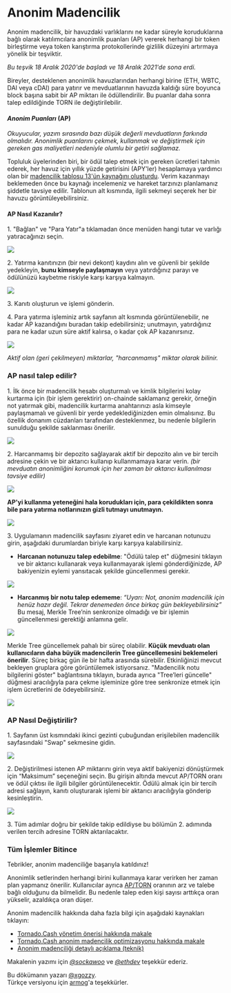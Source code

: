 # Anonim Madencilik

Anonim madencilik, bir havuzdaki varlıklarını ne kadar süreyle koruduklarına bağlı olarak katılımcılara anonimlik puanları (AP) vererek herhangi bir token birleştirme veya token karıştırma protokollerinde gizlilik düzeyini artırmaya yönelik bir teşviktir.

_Bu teşvik 18 Aralık 2020'de başladı ve 18 Aralık 2021'de sona erdi._

Bireyler, desteklenen anonimlik havuzlarından herhangi birine (ETH, WBTC, DAI veya cDAI) para yatırır ve mevduatlarının havuzda kaldığı süre boyunca block başına sabit bir AP miktarı ile ödüllendirilir. Bu puanlar daha sonra talep edildiğinde TORN ile değiştirilebilir.

#### _Anonim Puanları_ (AP)

_Okuyucular, yazım sırasında bazı düşük değerli mevduatların farkında olmalıdır. Anonimlik puanlarını çekmek, kullanmak ve değiştirmek için gereken gas maliyetleri nedeniyle olumlu bir getiri sağlamaz._

Topluluk üyelerinden biri, bir ödül talep etmek için gereken ücretleri tahmin ederek, her havuz için yıllık yüzde getirisini (APY'ler) hesaplamaya yardımcı olan bir [madencilik tablosu 13'ün kaynağını oluşturdu](https://torn.community/t/anonymity-mining-spreadsheet/720). Verim kazanmayı beklemeden önce bu kaynağı incelemeniz ve hareket tarzınızı planlamanız şiddetle tavsiye edilir. Tablonun alt kısmında, ilgili sekmeyi seçerek her bir havuzu görüntüleyebilirsiniz.

#### AP Nasıl Kazanılır?

1\. "Bağlan" ve "Para Yatır"a tıklamadan önce menüden hangi tutar ve varlığı yatıracağınızı seçin.

![](https://camo.githubusercontent.com/7be2fbb8539e654ac3bd6d6c764ff5703767bfbc01617cc8ba0464f4492a3d27/68747470733a2f2f692e696d6775722e636f6d2f554a76327951462e706e67)

2\. Yatırma kanıtınızın (bir nevi dekont) kaydını alın ve güvenli bir şekilde yedekleyin, **bunu kimseyle paylaşmayın** veya yatırdığınız parayı ve ödülünüzü kaybetme riskiyle karşı karşıya kalmayın.

![](https://camo.githubusercontent.com/0d692f689d92b3f26ea6c6b4ce502f7f895ede823d3f731286880f787ea1e341/68747470733a2f2f692e696d6775722e636f6d2f6332775a3758322e706e67)

3\. Kanıtı oluşturun ve işlemi gönderin.

4\. Para yatırma işleminiz artık sayfanın alt kısmında görüntülenebilir, ne kadar AP kazandığını buradan takip edebilirsiniz; unutmayın, yatırdığınız para ne kadar uzun süre aktif kalırsa, o kadar çok AP kazanırsınız.

![](https://camo.githubusercontent.com/ca863942a1b9589c3f83f6f0f18ecb3812ea0ed6aa6434d0936dff15d7a30ba9/68747470733a2f2f692e696d6775722e636f6d2f6e367769676e542e706e67)

_Aktif olan (geri çekilmeyen) miktarlar, "harcanmamış" miktar olarak bilinir._

### AP nasıl talep edilir?

1\. İlk önce bir madencilik hesabı oluşturmalı ve kimlik bilgilerini kolay kurtarma için (bir işlem gerektirir) on-chainde saklamanız gerekir, örneğin not yatırmak gibi, madencilik kurtarma anahtarınızı asla kimseyle paylaşmamalı ve güvenli bir yerde yedeklediğinizden emin olmalısınız. Bu özellik donanım cüzdanları tarafından desteklenmez, bu nedenle bilgilerin sunulduğu şekilde saklanması önerilir.

![](https://camo.githubusercontent.com/2101e6ed26e729ae1c1ce51b304bdb4676c0f4a15ea7d0df595ab8f41f6f7022/68747470733a2f2f692e696d6775722e636f6d2f514741633645552e706e67)

2\. Harcanmamış bir depozito sağlayarak aktif bir depozito alın ve bir tercih adresine çekin ve bir aktarıcı kullanıp kullanmamaya karar verin. _(bir mevduatın anonimliğini korumak için her zaman bir aktarıcı kullanılması tavsiye edilir)_

![](https://camo.githubusercontent.com/d5c5a20b0ab672ec10608f0b8a34665f11ecffb5e6dfc63f8b4b9efcfdcb86c1/68747470733a2f2f692e696d6775722e636f6d2f4b7644684f4e752e706e67)

**AP'yi kullanma yeteneğini hala korudukları için, para çekildikten sonra bile para yatırma notlarınızın gizli tutmayı unutmayın.**

![](https://camo.githubusercontent.com/bd17c9e2ab4a2dfacc7c9564e2aa8b98ad7f162dbc0c82ddf892b580be88d371/68747470733a2f2f692e696d6775722e636f6d2f734554444874342e706e67)

3\. Uygulamanın madencilik sayfasını ziyaret edin ve harcanan notunuzu girin, aşağıdaki durumlardan biriyle karşı karşıya kalabilirsiniz.

* **Harcanan notunuzu talep edebilme**: "Ödülü talep et" düğmesini tıklayın ve bir aktarıcı kullanarak veya kullanmayarak işlemi gönderdiğinizde, AP bakiyenizin eylemi yansıtacak şekilde güncellenmesi gerekir.

![](https://camo.githubusercontent.com/d3f5a830af85381e1b54553c43fe34ada5c33493199235f6e22f6ef0d9c569e4/68747470733a2f2f692e696d6775722e636f6d2f544e4a52594a412e706e67)

* **Harcanmış bir notu talep edememe**: _“Uyarı: Not, anonim madencilik için henüz hazır değil. Tekrar denemeden önce birkaç gün bekleyebilirsiniz”_ Bu mesaj, Merkle Tree’nin senkronize olmadığı ve bir işlemin güncellenmesi gerektiği anlamına gelir.

![](https://camo.githubusercontent.com/be0ed828effda3cc81d3341e133d9585f812e1a4ee7ff5b5b99aea24ebe12b1f/68747470733a2f2f692e696d6775722e636f6d2f74775358544c672e706e67)

Merkle Tree güncellemek pahalı bir süreç olabilir. **Küçük mevduatı olan kullanıcıların daha büyük madencilerin Tree güncellemesini beklemeleri önerilir**. Süreç birkaç gün ile bir hafta arasında sürebilir. Etkinliğinizi mevcut bekleyen gruplara göre görüntülemek istiyorsanız. "Madencilik notu bilgilerini göster" bağlantısına tıklayın, burada ayrıca "Tree’leri güncelle" düğmesi aracılığıyla para çekme işleminize göre tree senkronize etmek için işlem ücretlerini de ödeyebilirsiniz.

![](https://camo.githubusercontent.com/6e8d93f6b858c66f5555649e1ee1af21556200e53fe26056564e89da35b315e0/68747470733a2f2f692e696d6775722e636f6d2f646171364742682e706e67)

### AP Nasıl Değiştirilir?

1\. Sayfanın üst kısmındaki ikinci gezinti çubuğundan erişilebilen madencilik sayfasındaki "Swap" sekmesine gidin.

![](https://camo.githubusercontent.com/8959ea469d60fd93711dc84223279c9b379ede11d9a3add06eb6bee9829a92ec/68747470733a2f2f692e696d6775722e636f6d2f716a6c6170384f2e706e67)

2\. Değiştirilmesi istenen AP miktarını girin veya aktif bakiyenizi dönüştürmek için “Maksimum” seçeneğini seçin. Bu girişin altında mevcut AP/TORN oranı ve ödül çıktısı ile ilgili bilgiler görüntülenecektir. Ödülü almak için bir tercih adresi sağlayın, kanıtı oluşturarak işlemi bir aktarıcı aracılığıyla gönderip kesinleştirin.

![](https://camo.githubusercontent.com/e36f575dfa9e4f15fac37e016bc84dfe44db4b09a381cd419af4f0b2a24964e9/68747470733a2f2f692e696d6775722e636f6d2f354f73635a67592e706e67)

3\. Tüm adımlar doğru bir şekilde takip edildiyse bu bölümün 2. adımında verilen tercih adresine TORN aktarılacaktır.

### Tüm İşlemler Bitince

Tebrikler, anonim madenciliğe başarıyla katıldınız!

Anonimlik setlerinden herhangi birini kullanmaya karar verirken her zaman plan yapmanız önerilir. Kullanıcılar ayrıca [AP/TORN](https://dune.xyz/luckyallocator/Daily-AP-TORN-Rate-v2) oranının arz ve talebe bağlı olduğunu da bilmelidir. Bu nedenle talep eden kişi sayısı arttıkça oran yükselir, azaldıkça oran düşer.

Anonim madencilik hakkında daha fazla bilgi için aşağıdaki kaynakları tıklayın:

* [Tornado.Cash yönetim önerisi hakkında makale](https://tornado-cash.medium.com/tornado-cash-governance-proposal-a55c5c7d0703)
* [Tornado.Cash anonim madencilik optimizasyonu hakkında makale](https://tornado-cash.medium.com/gas-price-claimed-anonymity-mining-a-victim-but-now-everyone-can-claim-ap-5441aaa32a1a)
* [Anonim madenciliği detaylı açıklama (teknik)](https://torn.community/t/anonymity-mining-technical-overview/15)

Makalenin yazımı için [_@sockawoo_](https://torn.community/u/sockawoo) ve [_@ethdev_](https://torn.community/u/ethdev) teşekkür ederiz.

Bu dökümanın yazarı [@xgozzy](https://torn.community/u/xgozzy/summary).\
Türkçe versiyonu için [armog](https://twitter.com/armogedd0n)'a teşekkürler.
